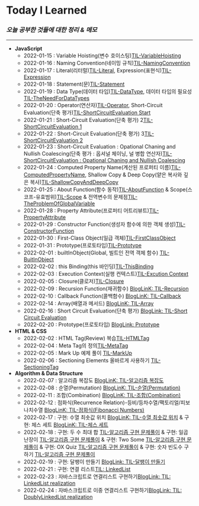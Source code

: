 # Today I Learned #

### _오늘 공부한 것들에 대한 정리 & 메모_ ###

------------
+ **JavaScript**
  + 2022-01-15 : Variable Hoisting(변수 호이스팅)[TIL-VariableHoisting](javascript/variableHoisting.md)
  + 2022-01-16 : Naming Convention(네이밍 규칙)[TIL-NamingConvention](javascript/namingConvention.md)
  + 2022-01-17 : Literal(리터럴)[TIL-Literal](javascript/literal.md), Expression(표현식)[TIL-Expression](javascript/expression.md)
  + 2022-01-18 : Statement(문)[TIL-Statement](javascript/statement.md)
  + 2022-01-19 : Data Type(데이터 타입)[TIL-DataType](javascript/dataType.md), 데이터 타입의 필요성[TIL-TheNeedForDataTypes](javascript/theNeedForDataTypes.md)
  + 2022-01-20 : Operator(연산자)[TIL-Operator](javascript/operator.md), Short-Circuit Evaluation(단축 평가)[TIL-ShortCircuitEvaluation Start](javascript/shortCircuitEvaluation.md)
  + 2022-01-21 : Short-Circuit Evaluation(단축 평가) 2[TIL-ShortCircuitEvaluation 1](javascript/shortCircuitEvaluation.md)
  + 2022-01-22 : Short-Circuit Evaluation(단축 평가) 3[TIL-ShortCircuitEvaluation 2](javascript/shortCircuitEvaluation.md)
  + 2022-01-23 : Short-Circuit Evaluation : Opational Chaning and Nullish Coalescing(단축 평가 : 옵셔널 체이닝, 널 병합 연산자)[TIL-ShortCircuitEvaluation : Opational Chaning and Nullish Coalescing](javascript/shortCircuitEvaluation.md)
  + 2022-01-24 : Computed Property Name(계산된 프로퍼티 이름)[TIL-ComputedPropertyName](javascript/computedPropertyName.md), Shallow Copy & Deep Copy(얕은 복사와 깊은 복사)[TIL-ShallowCopyAndDeepCopy](javascript/shallowCopyAndDeepCopy.md)
  + 2022-01-25 : About Function(함수 동작)[TIL-AboutFunction](javascript/aboutFunction.md) & Scope(스코프-유효범위)[TIL-Scope](javascript/scope.md) & 전역변수의 문제점[TIL-TheProblemOfGlobalVariable](javascript/theProblemOfGlobalVariable.md)
  + 2022-01-28 : Property Attribute(프로퍼티 어트리뷰트)[TIL-PropertyAttribute](javascript/propertyAttribute.md)
  + 2022-01-29 : Constructor Function(생성자 함수에 의한 객체 생성)[TIL-ConstructorFunction](javascript/contructorFunction.md)
  + 2022-01-30 : First-Class Object(일급 객체)[TIL-FirstClassObject](javascript/firstClassObject.md)
  + 2022-01-31 : Prototype(프로토타입)[TIL-Prototype](javascript/prototype.md)
  + 2022-02-01 : builtInObject(Global, 빌트인 전역 객체 함수) [TIL-BuitInObject](javascript/builtInObject.md)
  + 2022-02-02 : this Binding(this 바인딩)[TIL-ThisBinding](javascript/thisBinding.md)
  + 2022-02-03 : Execution Context(실행 컨텍스트)[TIL-Excution Context](javascript/executionContext.md)
  + 2022-02-05 : Closure(클로저)[TIL-Closure](javascript/closure.md)
  + 2022-02-09 : Recursion Function(재귀함수) [BlogLinK: TIL-Recursion](https://velog.io/@task11/Javascript-%EC%9E%AC%EA%B7%80-%ED%95%A8%EC%88%98Recursion)
  + 2022-02-10 : Callback Function(콜백함수) [BlogLinK: TIL-Callback](https://velog.io/@task11/Javascript-%EC%BD%9C%EB%B0%B1-%ED%95%A8%EC%88%98Callback-Function)
  + 2022-02-14 : Array(배열과 메서드) [BlogLinK: TIL-Array](https://velog.io/@task11/Javascript-%EB%B0%B0%EC%97%B4Array)
  + 2022-02-16 : Short Circuit Evaluation(단축 평가) [BlogLink: TIL-Short Circuit Evaluation](https://velog.io/@task11/Javascript-%EB%8B%A8%EC%B6%95-%ED%8F%89%EA%B0%80Short-Circuit-Evaluation)
  + 2022-02-20 : Prototype(프로토타입) [BlogLink: Prototype](https://velog.io/@task11/Javascript-%ED%94%84%EB%A1%9C%ED%86%A0%ED%83%80%EC%9E%85Prototype)
+ **HTML & CSS**
  + 2022-02-02 : HTML Tag(Review) 복습[TIL-HTMLTag](HTMLCSS/htmlTag.md)
  + 2022-02-04 : Meta Tag의 정의[TIL-MetaTag](HTMLCSS/metaTag.md)
  + 2022-02-05 : Mark Up 예제 풀이 [TIL-MarkUp](HTMLCSS/markUp.md)
  + 2022-02-06 : Sectioning Elements 올바르게 사용하기 [TIL-SectioningTag](HTMLCSS/sectioningElements.md)
+ **Algorithm & Data Structure**
  + 2022-02-07 : 알고리즘 복잡도 [BlogLinK: TIL-알고리즘 복잡도](https://velog.io/@task11/Algorithm-%EC%95%8C%EA%B3%A0%EB%A6%AC%EC%A6%98-%EB%B3%B5%EC%9E%A1%EB%8F%84%EC%8B%9C%EA%B0%84-%EB%B3%B5%EC%9E%A1%EB%8F%84#%EC%8B%9C%EA%B0%84-%EB%B3%B5%EC%9E%A1%EB%8F%84-)
  + 2022-02-08 : 순열(Permutation) [BlogLinK: TIL-순열(Permutation)](https://velog.io/@task11/Algorithm-%EA%B2%BD%EC%9A%B0%EC%9D%98-%EC%88%98%EC%88%9C%EC%97%B4)
  + 2022-02-11 : 조합(Combination) [BlogLinK: TIL-조합(Combination)](https://velog.io/@task11/Algorithm-%EA%B2%BD%EC%9A%B0%EC%9D%98-%EC%88%98%EC%A1%B0%ED%95%A9)
  + 2022-02-12 : 점화식(Recurrence Relation)-등비/등차수열/팩토리얼/피보나치수열 [BlogLinK: TIL-점화식(Fibonacci Numbers)](https://velog.io/@task11/Algorithm-%EC%A0%90%ED%99%94%EC%8B%9D%EB%93%B1%EC%B0%A8%EB%93%B1%EC%B0%A8%EC%88%98%EC%97%B4%ED%8C%A9%ED%86%A0%EB%A6%AC%EC%96%BC%ED%94%BC%EB%B3%B4%EB%82%98%EC%B9%98%EC%88%98%EC%97%B4)
  + 2022-02-17 : 구현: 수열 최솟값 위치 [BlogLinK: TIL-수열 최솟값 위치](https://velog.io/@task11/Algorithm-%EC%88%98%EC%97%B4-%EC%B5%9C%EC%86%9F%EA%B0%92-%EC%9C%84%EC%B9%98) & 구현: 체스 세트 [BlogLinK: TIL-체스 세트](https://velog.io/@task11/Algorithm-%EA%B5%AC%ED%98%84-%EC%B2%B4%EC%8A%A4-%EC%84%B8%ED%8A%B8)
  + 2022-02-18 : 구현: 두 수 최대 합 [TIL-알고리즘 구현 문제풀이](zerobase/array-realization5.js) & 구현: 일곱 난장이 [TIL-알고리즘 구현 문제풀이](zerobase/array-realization7.js) & 구현: Two Some [TIL-알고리즘 구현 문제풀이](zerobase/array-realization8.js) & 구현: OX Quiz [TIL-알고리즘 구현 문제풀이](zerobase/array-realization9.js) & 구현: 숫자 빈도수 구하기 [TIL-알고리즘 구현 문제풀이](zerobase/array-realization10.js)
  + 2022-02-19 : 구현: 달팽이 만들기 [BlogLink: TIL-달팽이 만들기](https://velog.io/@task11/Algorithm-%EA%B5%AC%ED%98%84-%EB%8B%AC%ED%8C%BD%EC%9D%B4-%EB%A7%8C%EB%93%A4%EA%B8%B0)
  + 2022-02-21 : 구현: 연결 리스트[TIL: LinkedList]()
  + 2022-02-23 : 자바스크립트로 연결리스트 구현하기[BlogLink: TIL: LinkedList realization](https://velog.io/@task11/Javascript-%EC%97%B0%EA%B2%B0-%EB%A6%AC%EC%8A%A4%ED%8A%B8-%EA%B5%AC%ED%98%84%ED%95%98%EA%B8%B0)
  + 2022-02-24 : 자바스크립트로 이중 연결리스트 구현하기[BlogLink: TIL: DoublyLinkedList realization](https://velog.io/@task11/Javascript-%EC%9D%B4%EC%A4%91-%EC%97%B0%EA%B2%B0-%EB%A6%AC%EC%8A%A4%ED%8A%B8-%EA%B5%AC%ED%98%84%ED%95%98%EA%B8%B0)